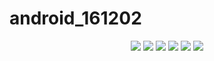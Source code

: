 # android_161202

<html>
<head>
<title>201344020_android161202</title>
<body>
<center>
<img src = "https://raw.githubusercontent.com/Soapmaze/android_161202/master/pic/Screenshot_1480648323.png">
<img src = "https://raw.githubusercontent.com/Soapmaze/android_161202/master/pic/Screenshot_1480648354.png">
<img src = "https://raw.githubusercontent.com/Soapmaze/android_161202/master/pic/Screenshot_1480648358.png">
<img src = "https://raw.githubusercontent.com/Soapmaze/android_161202/master/pic/Screenshot_1480648361.png">
<img src = "https://raw.githubusercontent.com/Soapmaze/android_161202/master/pic/Screenshot_1480648369.png">
<img src = "https://raw.githubusercontent.com/Soapmaze/android_161202/master/pic/Screenshot_1480648373.png">
</center>
</body>
</html>

